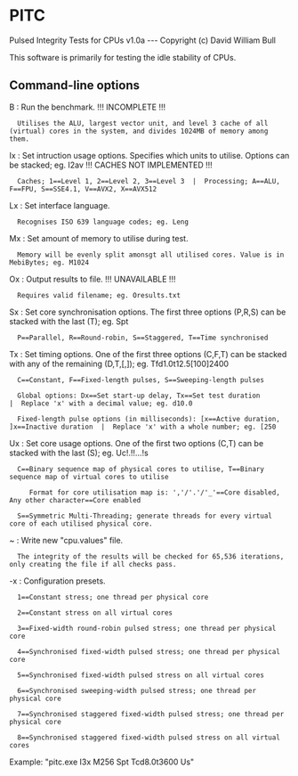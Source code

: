 # PITC
Pulsed Integrity Tests for CPUs v1.0a   ---   Copyright (c) David William Bull


This software is primarily for testing the idle stability of CPUs.


Command-line options
--------------------
 B  : Run the benchmark. !!! INCOMPLETE !!!
 
      Utilises the ALU, largest vector unit, and level 3 cache of all (virtual) cores in the system, and divides 1024MB of memory among them.
      
 Ix : Set intruction usage options. Specifies which units to utilise. Options can be stacked; eg. I2av !!! CACHES NOT IMPLEMENTED !!!
 
      Caches; 1==Level 1, 2==Level 2, 3==Level 3  |  Processing; A==ALU, F==FPU, S==SSE4.1, V==AVX2, X==AVX512
      
 Lx : Set interface language.
 
      Recognises ISO 639 language codes; eg. Leng
 Mx : Set amount of memory to utilise during test.
 
      Memory will be evenly split amonsgt all utilised cores. Value is in MebiBytes; eg. M1024
      
 Ox : Output results to file. !!! UNAVAILABLE !!!
 
      Requires valid filename; eg. Oresults.txt
      
 Sx : Set core synchronisation options. The first three options (P,R,S) can be stacked with the last (T); eg. Spt
 
      P==Parallel, R==Round-robin, S==Staggered, T==Time synchronised
      
 Tx : Set timing options. One of the first three options (C,F,T) can be stacked with any of the remaining (D,T,[,]); eg. Tfd1.0t12.5[100]2400
 
      C==Constant, F==Fixed-length pulses, S==Sweeping-length pulses
      
      Global options: Dx==Set start-up delay, Tx==Set test duration                             |  Replace 'x' with a decimal value; eg. d10.0
      
      Fixed-length pulse options (in milliseconds): [x==Active duration, ]x==Inactive duration  |  Replace 'x' with a whole number; eg. [250
      
 Ux : Set core usage options. One of the first two options (C,T) can be stacked with the last (S); eg. Uc!.!!...!s
 
      C==Binary sequence map of physical cores to utilise, T==Binary sequence map of virtual cores to utilise
      
         Format for core utilisation map is: ','/'.'/'_'==Core disabled, Any other character==Core enabled
         
      S==Symmetric Multi-Threading; generate threads for every virtual core of each utilised physical core.
      
 ~  : Write new "cpu.values" file.
 
      The integrity of the results will be checked for 65,536 iterations, only creating the file if all checks pass.
      
 -x : Configuration presets.
 
      1==Constant stress; one thread per physical core
      
      2==Constant stress on all virtual cores
      
      3==Fixed-width round-robin pulsed stress; one thread per physical core
      
      4==Synchronised fixed-width pulsed stress; one thread per physical core
      
      5==Synchronised fixed-width pulsed stress on all virtual cores
      
      6==Synchronised sweeping-width pulsed stress; one thread per physical core
      
      7==Synchronised staggered fixed-width pulsed stress; one thread per physical core
      
      8==Synchronised staggered fixed-width pulsed stress on all virtual cores


Example: "pitc.exe I3x M256 Spt Tcd8.0t3600 Us"
